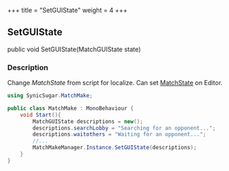 +++
title = "SetGUIState"
weight = 4
+++
## SetGUIState
public void SetGUIState(MatchGUIState state)

### Description 
Change *MatchState* from script for localize. Can set [MatchState](../matchState) on Editor.

```cs
using SynicSugar.MatchMake;

public class MatchMake : MonoBehaviour {
    void Start(){
        MatchGUIState descriptions = new();
        descriptions.searchLobby = "Searching for an opponent...";
        descriptions.waitothers = "Waiting for an opponent...";
        //...
        MatchMakeManager.Instance.SetGUIState(descriptions);
    }
}
```